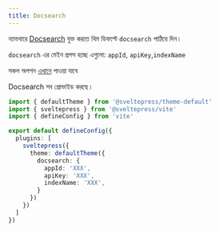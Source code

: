 ```yaml
---
title: Docsearch
---
```


ন্যাভবারে [Docsearch](https://docsearch.algolia.com/) যুক্ত করতে থিম ডিফল্টে `docsearch` পাঠিয়ে দিন।

`docsearch` এর মেইন প্রপস হচ্ছে এগুলো: `appId`, `apiKey`,`indexName`

সকল অপশন [এখানে](https://docsearch.algolia.com/docs/api) পাওয়া যাবে

Docsearch সব প্রোভাইড করছে।

```ts title="vite.config.(js|ts)"
import { defaultTheme } from '@sveltepress/theme-default'
import { sveltepress } from '@sveltepress/vite'
import { defineConfig } from 'vite'

export default defineConfig({
  plugins: [
    sveltepress({
      theme: defaultTheme({
        docsearch: {
          appId: 'XXX',
          apiKey: 'XXX',
          indexName: 'XXX',
        }
      })
    })
  ]
})
```
